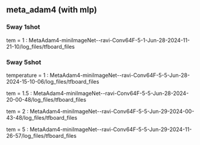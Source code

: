 


## meta_adam4 (with mlp)
### 5way 1shot
tem = 1 : MetaAdam4-miniImageNet--ravi-Conv64F-5-1-Jun-28-2024-11-21-10/log_files/tfboard_files

### 5way 5shot
temperature = 1 : MetaAdam4-miniImageNet--ravi-Conv64F-5-5-Jun-28-2024-15-10-06/log_files/tfboard_files

tem = 1.5 : MetaAdam4-miniImageNet--ravi-Conv64F-5-5-Jun-28-2024-20-00-48/log_files/tfboard_files

tem = 2 : MetaAdam4-miniImageNet--ravi-Conv64F-5-5-Jun-29-2024-00-43-48/log_files/tfboard_files

tem = 5 : MetaAdam4-miniImageNet--ravi-Conv64F-5-5-Jun-29-2024-11-26-57/log_files/tfboard_files